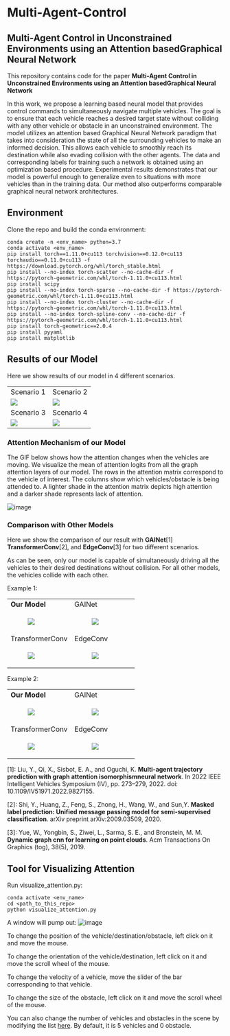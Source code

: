 #  Multi-Agent-Control
## Multi-Agent Control in Unconstrained Environments using an Attention basedGraphical Neural Network

This repository contains code for the paper **Multi-Agent Control in Unconstrained Environments using an Attention basedGraphical Neural Network** 

In this work, we propose a learning based neural model that provides control commands to simultaneously navigate multiple vehicles. The goal is to ensure that each vehicle reaches a desired target state without colliding with any other vehicle or obstacle in an unconstrained environment. The model utilizes an attention based Graphical Neural Network paradigm that takes into consideration the state of all the surrounding vehicles to make an informed decision. This allows each vehicle to smoothly reach its destination while also evading collision with the other agents. The data and corresponding labels for training such a network is obtained using an optimization based procedure. Experimental results demonstrates that our model is powerful enough to generalize even to situations with more vehicles than in the training data. Our method also outperforms comparable graphical neural network architectures.


## Environment

Clone the repo and build the conda environment:

```
conda create -n <env_name> python=3.7 
conda activate <env_name>
pip install torch==1.11.0+cu113 torchvision==0.12.0+cu113 torchaudio==0.11.0+cu113 -f https://download.pytorch.org/whl/torch_stable.html
pip install --no-index torch-scatter --no-cache-dir -f https://pytorch-geometric.com/whl/torch-1.11.0+cu113.html
pip install scipy
pip install --no-index torch-sparse --no-cache-dir -f https://pytorch-geometric.com/whl/torch-1.11.0+cu113.html
pip install --no-index torch-cluster --no-cache-dir -f https://pytorch-geometric.com/whl/torch-1.11.0+cu113.html
pip install --no-index torch-spline-conv --no-cache-dir -f https://pytorch-geometric.com/whl/torch-1.11.0+cu113.html
pip install torch-geometric==2.0.4
pip install pyyaml
pip install matplotlib
```


## Results of our Model 

Here we show results of our model in 4 different scenarios.

<table style="table-layout: fixed; word-break: break-all; word-wrap: break-word;" width="100%">
  <tr>
    <td width="50%">
        <text>
          Scenario 1    
        </text>
    </td>
    <td width="50%">
       <text>
          Scenario 2    
        </text>
    </td>
  </tr>
  <tr>
    <td>
      <img src="./images/IterGNN_MyTransformerConv_1.gif">
    </td>
    <td>
      <img src="./images/IterGNN_MyTransformerConv_2.gif">
    </td>
  </tr>
  <tr>
    <td width="50%">
        <text>
          Scenario 3    
        </text>
    </td>
    <td width="50%">
       <text>
          Scenario 4    
        </text>
    </td>
  </tr>
  <tr>
    <td>
      <img src="./images/IterGNN_MyTransformerConv_3.gif">
    </td>
    <td>
      <img src="./images/IterGNN_MyTransformerConv_4.gif">
    </td>
  </tr>
</table>


### Attention Mechanism of our Model

The GIF below shows how the attention changes when the vehicles are moving. We visualize the mean of attention logits from all the graph attention layers of our model. The rows in the attention matrix correspond to the vehicle of interest. The columns show which vehicles/obstacle is being attended to. A lighter shade in the attention matrix depicts high attention and a darker shade represents lack of attention.

![image](./images/IterGNN_MyTransformerConv_Show_Attention.gif)


### Comparison with Other Models

Here we show the comparison of our result with  **GAINet**[1] **TransformerConv**[2], and **EdgeConv**[3] for two different scenarios.

As can be seen, only our model is capable of simultaneously driving all the vehicles to their desired destinations without collision. For all other models, the vehicles collide with each other. 


Example 1:

<table style="table-layout: fixed; word-break: break-all; word-wrap: break-word;" width="100%">
  <tr>
    <td width="50%">
        <text>
          <strong>Our Model</strong>      
        </text>
    </td>
    <td width="50%">
        <text>
        GAINet         
        </text> 
    </td>
  </tr>
  <tr>
    <td width="50%">
        <figure>
            <img src="./images/IterGNN_MyTransformerConv_1.gif">
            <!-- <figcaption>Our Model</figcaption> -->
        </figure>
    </td>
    <td width="50%">
        <figure>
            <img src="./images/IterGNN_GAINet_1.gif">
            <!-- <figcaption>GAINet</figcaption> -->
        </figure>
    </td>
  </tr>
  <tr>
    <td width="50%">
        <text>
        TransformerConv
        </text>
    </td>
    <td width="50%">
        <text>
        EdgeConv        
        </text>
    </td>
  </tr>
  <tr>
    <td width="50%">
        <figure>
            <img src="./images/IterGNN_TransformerConv_1.gif">
            <!-- <figcaption>TransformerConv</figcaption> -->
        </figure>
    </td>
    <td width="50%">
        <figure>
            <img src="./images/IterGNN_EdgeConv_1.gif">
            <!-- <figcaption>EdgeConv</figcaption> -->
        </figure>
    </td>
  </tr>
</table>


Example 2:

<table style="table-layout: fixed; word-break: break-all; word-wrap: break-word;" width="100%">
  <tr>
    <td width="50%">
        <text>
          <strong>Our Model</strong>
        </text>
    </td>
    <td width="50%">
        <text>
        GAINet
        </text>
    </td>
  </tr>
  <tr>
    <td width="50%">
        <figure>
            <img src="./images/IterGNN_MyTransformerConv_4.gif">
            <!-- <figcaption>Our Model</figcaption> -->
        </figure>
    </td>
    <td width="50%">
        <figure>
            <img src="./images/IterGNN_GAINet_4.gif">
            <!-- <figcaption>GAINet</figcaption> -->
        </figure>
    </td>
  </tr>
  <tr>
    <td width="50%">
        <text>
        TransformerConv
        </text>
    </td>
    <td width="50%">
        <text>
        EdgeConv
        </text>
    </td>
  </tr>
  <tr>
    <td width="50%">
        <figure>
            <img src="./images/IterGNN_TransformerConv_4.gif">
            <!-- <figcaption>TransformerConv</figcaption> -->
        </figure>
    </td>
    <td width="50%">
        <figure>
            <img src="./images/IterGNN_EdgeConv_4.gif">
            <!-- <figcaption>EdgeConv</figcaption> -->
        </figure>
    </td>
  </tr>
</table>


[1]: Liu, Y., Qi, X., Sisbot, E. A., and Oguchi, K. **Multi-agent trajectory prediction with graph attention isomorphismneural network**. In 2022 IEEE Intelligent Vehicles Symposium (IV), pp. 273–279, 2022. doi: 10.1109/IV51971.2022.9827155.

[2]: Shi, Y., Huang, Z., Feng, S., Zhong, H., Wang, W., and Sun,Y. **Masked label prediction:  Unified message passing model for semi-supervised classification**. arXiv preprint arXiv:2009.03509, 2020.

[3]: Yue, W., Yongbin, S., Ziwei, L., Sarma, S. E., and Bronstein, M. M. **Dynamic graph cnn for learning on point clouds**. Acm Transactions On Graphics (tog), 38(5), 2019.


## Tool for Visualizing Attention 

Run visualize_attention.py:
```
conda activate <env_name>
cd <path_to_this_repo>
python visualize_attention.py
```

A window will pump out:
![image](./images/Attention_Visualization_Tool.png)


To change the position of the vehicle/destination/obstacle, left click on it and move the mouse. 

To change the orientation of the vehicle/destination, left click on it and move the scroll wheel of the mouse.

To change the velocity of a vehicle, move the slider of the bar corresponding to that vehicle.

To change the size of the obstacle, left click on it and move the scroll wheel of the mouse.


You can also change the number of vehicles and obstacles in the scene by modifying the list [here](./configs/visualize_attention.yaml#L23). By default, it is 5 vehicles and 0 obstacle.

